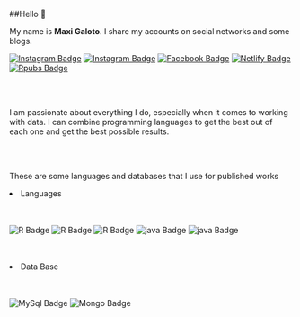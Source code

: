 
##Hello :wave:

My name is <b>Maxi Galoto</b>. I share my accounts on social networks and some blogs.



<p dir="auto"><a href="https://www.instagram.com/maxigaloto" rel="nofollow"><img src = 'https://img.shields.io/badge/Instagram-E4405F?style=for-the-badge&logo=instagram&logoColor=white'alt="Instagram Badge" data-canonical-src="https://img.shields.io/badge/-@maxigaloto-1ca0f1?style=flat&amp;labelColor=1ca0f1&amp;logo=twitter&amp;logoColor=white&amp;link=https://www.instagram.com/maxigaloto" style="max-width: 75%;"></a> <a href="https://www.instagram.com/ryeconomia" rel="nofollow"><img src = 'https://img.shields.io/badge/Instagram-E4405F?style=for-the-badge&logo=instagram&logoColor=white'alt="Instagram Badge" data-canonical-src="https://img.shields.io/badge/-@ryeconomia-1ca0f1?style=flat&amp;labelColor=1ca0f1&amp;logo=twitter&amp;logoColor=white&amp;link=https://www.instagram.com/maxigaloto" style="max-width: 75%;"></a> <a href="https://www.facebook.com/maxi.galoto" rel="nofollow"><img src="https://img.shields.io/badge/Facebook-1877F2?style=for-the-badge&logo=facebook&logoColor=white" alt="Facebook Badge" data-canonical-src="https://img.shields.io/badge/-maxi.galoto-blue?style=flat&amp;logo=Linkedin&amp;logoColor=white&amp;link=https://www.facebook.com/maxi.galoto/" style="max-width: 100%;"></a> <a href="https://maxi-galo.netlify.app/" rel="nofollow"><img src="https://img.shields.io/badge/Netlify-00C7B7?style=for-the-badge&logo=netlify&logoColor=white" alt="Netlify Badge" data-canonical-src="https://img.shields.io/badge/-Personal%20blog-47CCCC?style=flat&amp;logo=Google-Chrome&amp;logoColor=white&amp;link=https://maxi-galo.netlify.app/" style="max-width: 100%;">  <a href="https://rpubs.com/MGaloto" rel="nofollow"><img src="https://img.shields.io/badge/Plotly-239120?style=for-the-badge&logo=plotly&logoColor=white" alt="Rpubs Badge" data-canonical-src="https://img.shields.io/badge/-Personal%20blog-47CCCC?style=flat&amp;logo=Google-Chrome&amp;logoColor=white&amp;link=https://rpubs.com/MGaloto" style="max-width: 100%;"></a> </p>
 
 <br>
 </br>
 
 
I am passionate about everything I do, especially when it comes to working with data. I can combine programming languages ​​to get the best out of each one and get the best possible results.
 
 <br>
 </br>

These are some languages and databases that I use for published works
  

 <li>Languages</li>
 <br>
 </br>
 <p dir="auto"><a  rel="nofollow"><img src = 'https://img.shields.io/static/v1?label=R-Studio&message= &color=blue'alt="R Badge" data-canonical-src="https://img.shields.io/badge/-@maxigaloto-1ca0f1?style=flat&amp;labelColor=1ca0f1&amp;logo=twitter&amp;logoColor=white&amp;link=https://www.instagram.com/maxigaloto" style="max-width: 75%;"></a> <a  rel="nofollow"><img src = 'https://img.shields.io/static/v1?label=Python&message= &color=yellow'alt="R Badge" data-canonical-src="https://img.shields.io/badge/-@maxigaloto-1ca0f1?style=flat&amp;labelColor=1ca0f1&amp;logo=twitter&amp;logoColor=white&amp;link=https://www.instagram.com/maxigaloto" style="max-width: 75%;"></a>  <a><img src = 'https://img.shields.io/static/v1?label=Html&message= &color=red'alt="R Badge" style="max-width: 75%;"></a>  <a><img src = 'https://img.shields.io/static/v1?label=JavaScript&message= &color=yellow'alt="java Badge" style="max-width: 75%;"></a> </a>  <a><img src = 'https://img.shields.io/static/v1?label=Css&message= &color=greeb'alt="java Badge" style="max-width: 75%;"></a></p>
  <br>
 </br>

 <li>Data Base</li>
  <br>
 </br>
  <p dir="auto"><a  rel="nofollow"><img src = 'https://img.shields.io/static/v1?label=My Sql&message= &color=blue'alt="MySql Badge" data-canonical-src="https://img.shields.io/badge/-@maxigaloto-1ca0f1?style=flat&amp;labelColor=1ca0f1&amp;logo=twitter&amp;logoColor=white&amp;link=https://www.instagram.com/maxigaloto" style="max-width: 75%;"></a> <a  rel="nofollow"><img src = 'https://img.shields.io/static/v1?label=MongoDB&message= &color=green'alt="Mongo Badge" data-canonical-src="https://img.shields.io/badge/-@maxigaloto-1ca0f1?style=flat&amp;labelColor=1ca0f1&amp;logo=twitter&amp;logoColor=white&amp;link=https://www.instagram.com/maxigaloto" style="max-width: 75%;"></a> </p>
  <br>
 </br>
 
<!--
**MGaloto/MGaloto** is a ✨ _special_ ✨ repository because its `README.md` (this file) appears on your GitHub profile.

Here are some ideas to get you started:

- 🔭 I’m currently working on ...
- 🌱 I’m currently learning ...
- 👯 I’m looking to collaborate on ...
- 🤔 I’m looking for help with ...
- 💬 Ask me about ...
- 📫 How to reach me: ...
- 😄 Pronouns: ...
- ⚡ Fun fact: ...
--
